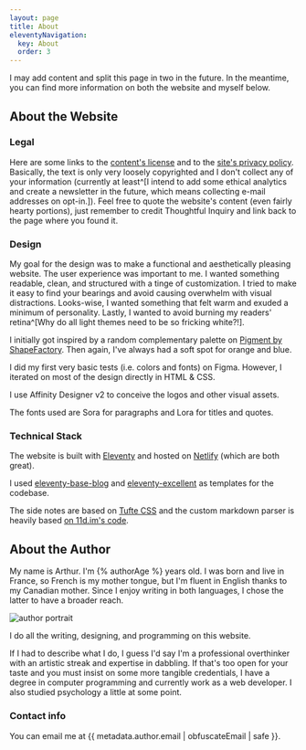 ```yaml
---
layout: page
title: About
eleventyNavigation:
  key: About
  order: 3
---
```


I may add content and split this page in two in the future. In the meantime, you can find more information on both the website and myself below.

## About the Website

### Legal

Here are some links to the [content's license](/license) and to the [site's privacy policy](/privacy). Basically, the text is only very loosely copyrighted and I don't collect any of your information (currently at least^[I intend to add some ethical analytics and create a newsletter in the future, which means collecting e-mail addresses on opt-in.]). Feel free to quote the website's content (even fairly hearty portions), just remember to credit Thoughtful Inquiry and link back to the page where you found it.

### Design

My goal for the design was to make a functional and aesthetically pleasing website. The user experience was important to me. I wanted something readable, clean, and structured with a tinge of customization. I tried to make it easy to find your bearings and avoid causing overwhelm with visual distractions. Looks-wise, I wanted something that felt warm and exuded a minimum of personality. Lastly, I wanted to avoid burning my readers' retina^[Why do all light themes need to be so fricking white?!].

I initially got inspired by a random complementary palette on [Pigment by ShapeFactory](https://pigment.shapefactory.co/). Then again, I've always had a soft spot for orange and blue.

I did my first very basic tests (i.e. colors and fonts) on Figma. However, I iterated on most of the design directly in HTML & CSS.

I use Affinity Designer v2 to conceive the logos and other visual assets.

The fonts used are Sora for paragraphs and Lora for titles and quotes.

### Technical Stack

The website is built with [Eleventy](https://www.11ty.dev/) and hosted on [Netlify](https://www.netlify.com/) (which are both great).

I used [eleventy-base-blog](https://github.com/11ty/eleventy-base-blog) and [eleventy-excellent](https://github.com/madrilene/eleventy-excellent) as templates for the codebase.

The side notes are based on [Tufte CSS](https://edwardtufte.github.io/tufte-css/) and the custom markdown parser is heavily based [on 11d.im's code](https://11d.im/notices/md-tufte/).

## About the Author

My name is Arthur. I'm {% authorAge %} years old. I was born and live in France, so French is my mother tongue, but I'm fluent in English thanks to my Canadian mother. Since I enjoy writing in both languages, I chose the latter to have a broader reach.

<img class="author-portrait" src="/img/portrait.jpg" alt="author portrait">

I do all the writing, designing, and programming on this website.

If I had to describe what I do, I guess I'd say I'm a professional overthinker with an artistic streak and expertise in dabbling. If that's too open for your taste and you must insist on some more tangible credentials, I have a degree in computer programming and currently work as a web developer. I also studied psychology a little at some point.

### Contact info

You can email me at <span class="email">{{ metadata.author.email | obfuscateEmail | safe }}</span>.
